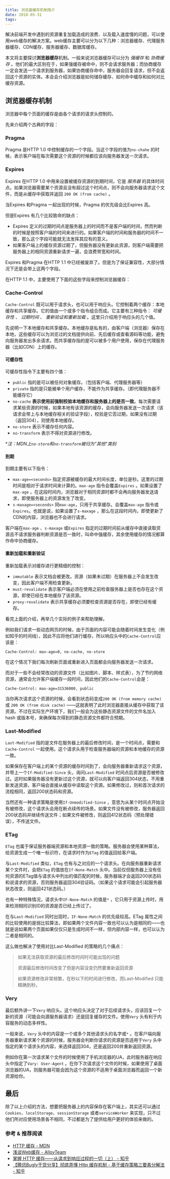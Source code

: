 ```yaml
---
title: 浏览器缓存机制简介
date: 2018-05-31 
tags:
---
```



解决前端开发中遇到的资源重复加载造成的浪费、以及载入速度慢的问题，可以使用web缓存的解决方案。web缓存主要可以分为以下几种：浏览器缓存、代理服务器缓存、CDN缓存、服务器缓存、数据库缓存。

本文将主要探讨**浏览器缓存**机制。一般来说浏览器缓存可以分为 _强缓存_ 和 _协商缓存_ 。他们的最大区别在于，如果强缓存被命中，则不会请求服务器；而协商缓存一定会发送一个请求到服务器，如果协商缓存命中，服务器会回复请求，但不会返回这个资源的实体。本会会介绍浏览器是如何储存缓存、如何命中缓存和如何对比缓存资源。

## 浏览器缓存机制

浏览器中每个页面的缓存是由各个请求的请求头控制的。

先来介绍两个古典的字段：

### Pragma

Pragma 是HTTP 1.0 中控制缓存的一个字段。当这个字段的值为`no-chahe` 的时候，表示客户端在每次需要这个资源的时候都应该向服务器发送一次请求。

### Expires

Expires 在HTTP 1.0 中用来设置被缓存资源的到期时间，它是 _服务器_ 的具体时间点。如果浏览器需要某个资源且没有超过这个时间点，则不会向服务器请求这个文件，而是从缓存中获取并返回 `200 OK (from cache)` 。

当Expires 和Pragma 一起出现的时候，Pragma 的优先级会比Expires 高。

但是Expires 有几个比较致命的缺点：
- Expires 定义的过期时间点是服务器上的时间而不是客户端的时间，然而判断的时候是按照客户端的时间来进行的。如果客户端的时间和服务器的时间不一致，那么这个字段可能就无法发挥其应有的意义。
- 如果客户端上的缓存资源过期了，但服务器没有更新此资源，则客户端需要把服务器上的相同资源重新请求一遍，会浪费带宽和时间。

Expires 和Pragma 在HTTP 1.1 中已经被废弃了。但是为了保证兼容性，大部分情况下还是会带上这两个字段。

在HTTP 1.1 中，主要使用了下面的这些字段来控制浏览器缓存：

### Cache-Control

`Cache-Control` 既可以用于请求头，也可以用于响应头。它控制着两个缓存：本地缓存和共享缓存。它的值由一个或多个指令组合而成。它主要有三种指令： _可缓存性_ 、 _过期时间_ 、 _重新验证和重新加载_ 。这里只介绍用于响应头的几个值。

先说明一下本地缓存和共享缓存。本地缓存是私有的，由客户端（浏览器）保存在本地，这些缓存可以为浏览过的文档提供向前、先后缓存或查看源码等功能，避免向服务器发出多余请求。而共享缓存指的是可以被多个用户使用，保存在代理服务器（比如CDN）上的缓存。

#### 可缓存性
可缓存性指令下主要有四个值：

- `public` 指的是可以被任何对象缓存。（包括客户端、代理服务器等）
- `private` 指的是只能被单个用户缓存，不能作为共享缓存。（即代理服务器不能缓存它）
- `no-cache` **表示使用前强制校验本地缓存和服务器上的是否一致**。每次需要请求某些资源的时候，如果本地有该资源的缓存，会向服务器发送一次请求（该请求会带上与本地缓存相关的验证字段），校验是它否过期，如果没有过期（返回304），则使用本地缓存。
- `no-store` 表示不缓存任何内容。
- `no-transform` 表示不得对资源进行修改。


*_注：MDN上`no-store`和`no-transform`被归为“其他”类别_

#### 到期
到期主要有以下指令：

- `max-age=<seconds>` 指定资源被缓存的最大时间长度，单位是秒。这里的过期时间是相对于请求时间来计算的。`max-age` 指令会覆盖`Expires` 。如果设置了`max-age` ，在这段时间内，浏览器对于相同资源时都不会再向服务器发送请求，即使服务器上的资源发生了改变。
- `s-maxage=<seconds>` 同`max-age`，只用于共享缓存。会覆盖`max-age` 指令或`Expires`。也就是说，如果设置了`s-maxage` ，那么在这段时间内，即使更新了CDN的内容，浏览器也不会进行请求。

客户端在`max-age` 、`s-maxage` 或`Expires` 指定的过期时间前从缓存中直接读取资源且不请求服务器判断资源是否一致时，叫命中强缓存，其余使用缓存的情况都算作命中协商缓存。

#### 重新加载和重新验证

重新加载表示对缓存进行更精细的控制：

- `immutable` 表示文档会被更改。资源（如果未过期）在服务器上不会发生改变，因此客户端不用检查更新。
- `must-revalidate` 表示客户端必须在使用之前检查服务器上是否也存在这个资源，即使已经在本地缓存了该资源。
- `proxy-revalidate` 表示共享缓存必须要检查资源是否存在，即使已经有缓存。

看完上面的介绍，再举几个实际的例子来帮助理解。

例如我们请求一些动态网页的时候，由于页面的内容可能会随着时间发生变化（例如知乎的时间线），因此不应将他们进行缓存，所以响应头中的`Cache-Control`应该是：

```
Cache-Control: max-age=0, no-cache, no-store
```

在这个情况下我们每次刷新页面或重新进入页面都会向服务器发送一次请求。

而对于一些不会经常改动的资源文件（比如图片、脚本、样式表），为了节约网络资源，通常会允许客户端缓存一段时间，因此他们的`Cache-Control`会是：

```
Cache-Control: max-age=31536000, public
```

当你再次请求这个资源的时候，会看到状态码变成`200 OK (from memory cache)` 或 `200 OK (from disk cache)` ——这就表明了此时浏览器直接从缓存中获取了该资源。不过在实际生产环境下，我们一般会为这些静态资源文件的文件名加入hash 或版本号，来确保每次得到的静态资源文件都符合预期。

### Last-Modified

`Last-Modified` 指的是文件在服务器上的最后修改时间，是一个时间点，需要和`Cache-Control` 一起使用。这个请求头用于检查服务器端的资源和本地缓存的资源一致。

如果保存在客户端上的某个资源的缓存时间到了，会向服务器重新请求这个资源，并带上一个`If-Modified-Since` 头，询问`Last-Modified` 时间点后资源是否被修改过。这时如果服务器没有更新过这个资源，就可以向客户端返回304状态，不用重新发送资源，客户端会直接从缓存中读取这个资源。如果修改过，则和首次请求的流程相同，返回200状态码和资源。

当然还有一种请求策略是使用`If-Unmodified-Since` ，意思为从某个时间点开始没有被修改，这个请求头会用在断点续传的场景。如果文件没有被修改，服务器返回200状态码并继续传送文件；如果文件被修改，则返回412状态码（预处理错误），不传送文件。

### ETag

`ETag` 也属于保证服务器端资源和本地资源一致的策略。服务器会使用某种算法，给资源生成一个唯一标识符，在请求时作为`ETag` 的值返回给客户端。

与`Last-Modified` 类似，`ETag` 也有与之对应的一个请求头。在向服务器重新请求某个文件时，会把`ETag` 的值放在`If-None-Match` 头中。当前仅但服务器上没有任何资源的ETag值与请求头中列出的值匹配的时候，服务器端才会返回200状态码和说请求的资源，否则服务器返回304验证码。（如果这个请求可能会引起服务器状态改变，则返回421状态码。）

也有一种特殊情况，请求头中`IF-None-Match` 的值是`*` ，它只用于资源上传时，用来检测相同识别ID的资源是否已经上传过了。

在与`Last-Modified` 同时出现时，`IF-None-Match` 的优先级较高。ETag 属性之间的比较使用的是弱比较算法，即如果两个文件内容一致也可以认为是相同的——也就是说如果两个页面如果仅仅只是生成时间不一样，但内部内容一样，也可以认为二者是相同的。

这么做也解决了使用对比Last-Modified 的策略的几个痛点：
> 如果无法获取资源的最后修改时间时可能出现的问题
> 
> 资源最后修改时间改变了但是内容没变仍然要重新返回资源
> 
> 如果资源修改非常频繁，在秒以下的时间进行修改，而Last-Modified 只能精确到秒。

### Very

最后额外讲一下`Very` 响应头。这个响应头决定了对于后续请求头，应该回复一个新的资源（可能会向源服务器请求）还是回复缓存的文件。使用`Very` 头有利于内容服务的动态多样性。

一般来说，`Very` 头中的内容是一个或多个其他请求头的名字或`*` 。在客户端向服务器重新请求某个资源的时候，服务器会判断你请求的资源是否适用于`Very` 头中指定的某个请求头的内容，来选择返回304，还是返回200并重新返回资源。

例如你在第一次请求某个文件的时候使用了手机浏览器的UA，此时服务器在响应头中指定了`Vary: User-Agent` 。在你下次请求这个文件的时候，如果使用了桌面浏览器的UA，则服务器可能会因为这个资源的不适用于桌面浏览器而返回一个新资源给你。

## 最后

除了以上介绍的方法，想要把服务器上的内容保存在客户端上，其实还可以通过`Cookies`、`localStorage`、`sessionStorage` 或者`serviceWorker` 来实现，只不过他们所对应使用场景各不相同，不过都是为了提供给用户更好的体验来做的。

### 参考 & 推荐阅读

- [HTTP 缓存 - MDN](https://developer.mozilla.org/zh-CN/docs/Web/HTTP/Caching_FAQ)
- [浅谈Web缓存 - AlloyTeam](http://www.alloyteam.com/2016/03/discussion-on-web-caching/)
- [掌握 HTTP 缓存——从请求到响应过程的一切（上） - 知乎](https://zhuanlan.zhihu.com/p/25512679)
- [【腾讯Bugly干货分享】彻底弄懂 Http 缓存机制 - 基于缓存策略三要素分解法 - 知乎](https://zhuanlan.zhihu.com/p/24467558)